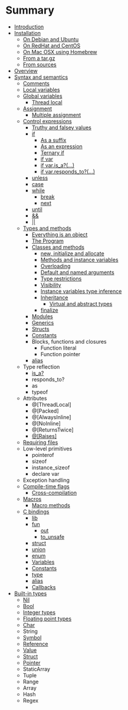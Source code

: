 # Summary

* [Introduction](README.md)
* [Installation](installation/README.md)
   * [On Debian and Ubuntu](installation/on_debian_and_ubuntu.md)
   * [On RedHat and CentOS](installation/on_redhat_and_centos.md)
   * [On Mac OSX using Homebrew](installation/on_mac_osx_using_homebrew.md)
   * [From a tar.gz](installation/from_a_targz.md)
   * [From sources](installation/from_source_repository.md)
* [Overview](overview/README.md)
* [Syntax and semantics](syntax_and_semantics/README.md)
   * [Comments](syntax_and_semantics/comments.md)
   * [Local variables](syntax_and_semantics/local_variables.md)
   * [Global variables](syntax_and_semantics/global_variables.md)
       * [Thread local](syntax_and_semantics/thread_local.md)
   * [Assignment](syntax_and_semantics/assignment.md)
       * [Multiple assignment](syntax_and_semantics/multiple_assignment.md)
   * [Control expressions](syntax_and_semantics/control_expressions.md)
       * [Truthy and falsey values](syntax_and_semantics/truthy_and_falsey_values.md)
       * [if](syntax_and_semantics/if.md)
           * [As a suffix](syntax_and_semantics/as_a_suffix.md)
           * [As an expression](syntax_and_semantics/as_an_expression.md)
           * [Ternary if](syntax_and_semantics/ternary_if.md)
           * [if var](syntax_and_semantics/if_var.md)
           * [if var.is_a?(...)](syntax_and_semantics/if_varis_a.md)
           * [if var.responds_to?(...)](syntax_and_semantics/if_varresponds_to.md)
       * [unless](syntax_and_semantics/unless.md)
       * [case](syntax_and_semantics/case.md)
       * [while](syntax_and_semantics/while.md)
           * [break](syntax_and_semantics/break.md)
           * [next](syntax_and_semantics/next.md)
       * [until](syntax_and_semantics/until.md)
       * [&&](syntax_and_semantics/and.md)
       * [||](syntax_and_semantics/or.md)
   * [Types and methods](syntax_and_semantics/types_and_methods.md)
       * [Everything is an object](syntax_and_semantics/everything_is_an_object.md)
       * [The Program](syntax_and_semantics/the_program.md)
       * [Classes and methods](syntax_and_semantics/classes_and_methods.md)
           * [new, initialize and allocate](syntax_and_semantics/new,_initialize_and_allocate.md)
           * [Methods and instance variables](syntax_and_semantics/methods_and_instance_variables.md)
           * [Overloading](syntax_and_semantics/overloading.md)
           * [Default and named arguments](syntax_and_semantics/default_and_named_arguments.md)
           * [Type restrictions](syntax_and_semantics/type_restrictions.md)
           * [Visibility](syntax_and_semantics/visibility.md)
           * [Instance variables type inference](syntax_and_semantics/instance_variables_type_inference.md)
           * [Inheritance](syntax_and_semantics/inheritance.md)
               * [Virtual and abstract types](syntax_and_semantics/virtual_and_abstract_types.md)
           * [finalize](syntax_and_semantics/finalize.md)
       * [Modules](syntax_and_semantics/modules.md)
       * [Generics](syntax_and_semantics/generics.md)
       * [Structs](syntax_and_semantics/structs.md)
       * [Constants](syntax_and_semantics/constants.md)
       * Blocks, functions and closures
           * Function literal
           * Function pointer
       * [alias](syntax_and_semantics/alias.md)
   * Type reflection
       * [is_a?](syntax_and_semantics/is_a.md)
       * responds_to?
       * as
       * typeof
   * Attributes
       * @[ThreadLocal]
       * @[Packed]
       * @[AlwaysInline]
       * @[NoInline]
       * @[ReturnsTwice]
       * [@[Raises]]([raises])
   * [Requiring files](syntax_and_semantics/requiring_files.md)
   * Low-level primitives
       * pointerof
       * sizeof
       * instance_sizeof
       * declare var
   * Exception handling
   * [Compile-time flags](syntax_and_semantics/compile_time_flags.md)
       * [Cross-compilation](syntax_and_semantics/cross-compilation.md)
   * [Macros](syntax_and_semantics/macros.md)
       * [Macro methods](syntax_and_semantics/macro_methods.md)
   * [C bindings](syntax_and_semantics/c_bindings/README.md)
       * [lib](syntax_and_semantics/c_bindings/lib.md)
       * [fun](syntax_and_semantics/c_bindings/fun.md)
           * [out](syntax_and_semantics/c_bindings/out.md)
           * [to_unsafe](syntax_and_semantics/c_bindings/to_unsafe.md)
       * [struct](syntax_and_semantics/c_bindings/struct.md)
       * [union](syntax_and_semantics/c_bindings/union.md)
       * [enum](syntax_and_semantics/c_bindings/enum.md)
       * [Variables](syntax_and_semantics/c_bindings/variables.md)
       * [Constants](syntax_and_semantics/c_bindings/constants.md)
       * [type](syntax_and_semantics/c_bindings/type.md)
       * [alias](syntax_and_semantics/c_bindings/alias.md)
       * [Callbacks](syntax_and_semantics/c_bindings/callbacks.md)
* [Built-in types](builtin_types/README.md)
   * [Nil](builtin_types/nil.md)
   * [Bool](builtin_types/bool.md)
   * [Integer types](builtin_types/integer_types.md)
   * [Floating point types](builtin_types/floating_point_types.md)
   * [Char](builtin_types/char.md)
   * String
   * [Symbol](builtin_types/symbol.md)
   * [Reference](builtin_types/reference.md)
   * [Value](builtin_types/value.md)
   * [Struct](builtin_types/struct.md)
   * [Pointer](builtin_types/pointer.md)
   * StaticArray
   * Tuple
   * Range
   * Array
   * Hash
   * Regex

